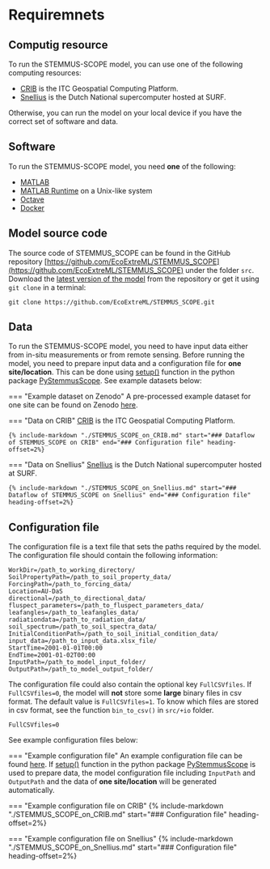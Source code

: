 # Requiremnets

## Computig resource

To run the STEMMUS-SCOPE model, you can use one of the following computing resources:

- [CRIB](https://crib.utwente.nl/) is the ITC Geospatial Computing Platform.
- [Snellius](https://servicedesk.surfsara.nl/wiki/display/WIKI/Snellius) is the
Dutch National supercomputer hosted at SURF.

Otherwise, you can run the model on your local device if you have the correct
set of software and data.

## Software

To run the STEMMUS-SCOPE model, you need **one** of the following:

- [MATLAB](https://nl.mathworks.com/products/matlab.html)
- [MATLAB Runtime](https://nl.mathworks.com/products/compiler/matlab-runtime.html) on a Unix-like system
- [Octave](https://octave.org/)
- [Docker](https://www.docker.com/)

## Model source code

The source code of STEMMUS_SCOPE can be found in the GitHub repository
[https://github.com/EcoExtreML/STEMMUS_SCOPE](https://github.com/EcoExtreML/STEMMUS_SCOPE)
under the folder `src`. Download the [latest version of the
model](https://github.com/EcoExtreML/STEMMUS_SCOPE/releases) from the repository
or get it using `git clone` in a terminal:

` git clone https://github.com/EcoExtreML/STEMMUS_SCOPE.git `


## Data

To run the STEMMUS-SCOPE model, you need to have input data either from in-situ
measurements or from remote sensing. Before running the model, you need to
prepare input data and a configuration file for **one site/location**. This can be done using
[setup()](https://pystemmusscope.readthedocs.io/en/latest/reference/#PyStemmusScope.stemmus_scope.StemmusScope.setup) function
in the python package [PyStemmusScope](https://pystemmusscope.readthedocs.io/en/latest/). See example datasets below:

=== "Example dataset on Zenodo"
    A pre-processed example dataset for one site can be found on Zenodo
    [here](https://zenodo.org/records/10566827).

=== "Data on CRIB"
    [CRIB](https://crib.utwente.nl/) is the ITC Geospatial Computing Platform.

    {% include-markdown "./STEMMUS_SCOPE_on_CRIB.md" start="### Dataflow of STEMMUS_SCOPE on CRIB" end="### Configuration file" heading-offset=2%}

=== "Data on Snellius"
    [Snellius](https://servicedesk.surfsara.nl/wiki/display/WIKI/Snellius) is the
    Dutch National supercomputer hosted at SURF.

    {% include-markdown "./STEMMUS_SCOPE_on_Snellius.md" start="### Dataflow of STEMMUS_SCOPE on Snellius" end="### Configuration file" heading-offset=2%}

## Configuration file

The configuration file is a text file that sets the paths required by the model.
The configuration file should contain the following information:

```text
WorkDir=/path_to_working_directory/
SoilPropertyPath=/path_to_soil_property_data/
ForcingPath=/path_to_forcing_data/
Location=AU-DaS
directional=/path_to_directional_data/
fluspect_parameters=/path_to_fluspect_parameters_data/
leafangles=/path_to_leafangles_data/
radiationdata=/path_to_radiation_data/
soil_spectrum=/path_to_soil_spectra_data/
InitialConditionPath=/path_to_soil_initial_condition_data/
input_data=/path_to_input_data.xlsx_file/
StartTime=2001-01-01T00:00
EndTime=2001-01-02T00:00
InputPath=/path_to_model_input_folder/
OutputPath=/path_to_model_output_folder/
```
The configuration file could also contain the optional key `FullCSVfiles`. If
`FullCSVfiles=0`, the model will **not** store some **large** binary files in
csv format. The default value is `FullCSVfiles=1`. To know which files are
stored in csv format, see the function `bin_to_csv()` in `src/+io` folder.
```text
FullCSVfiles=0
```

See example configuration files below:

=== "Example configuration file"
    An example configuration file can be found
    [here](https://github.com/EcoExtreML/STEMMUS_SCOPE/blob/main/config_file_template.txt). If
    [setup()](https://pystemmusscope.readthedocs.io/en/latest/reference/#PyStemmusScope.stemmus_scope.StemmusScope.setup)
    function in the python package
    [PyStemmusScope](https://pystemmusscope.readthedocs.io/en/latest/) is used
    to prepare data, the model configuration file including `InputPath` and
    `OutputPath` and the data of **one site/location** will be generated
    automatically.

=== "Example configuration file on CRIB"
    {% include-markdown "./STEMMUS_SCOPE_on_CRIB.md" start="### Configuration file" heading-offset=2%}

=== "Example configuration file on Snellius"
    {% include-markdown "./STEMMUS_SCOPE_on_Snellius.md" start="### Configuration file" heading-offset=2%}
